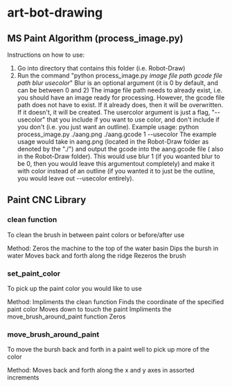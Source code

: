 # art-bot-drawing

## MS Paint Algorithm (process_image.py)

Instructions on how to use:
1. Go into directory that contains this folder (i.e. Robot-Draw)
2. Run the command "python process_image.py *image file path* *gcode file path* *blur* *usecolor*"
Blur is an optional argument (it is 0 by default, and can be between 0 and 2)
The image file path needs to already exist, i.e. you should have an image
ready for processing. However, the gcode file path does not have to exist.
If it already does, then it will be overwritten. If it doesn't, it will be
created. The usercolor argument is just a flag, "--usecolor" that you include if you want to use
color, and don't include if you  don't (i.e. you just want an outline).
Example usage: python process_image.py ./aang.png ./aang.gcode 1 --usecolor
The example usage would take in aang.png (located in the Robot-Draw folder
as denoted by the "./") and output the gcode into the aang.gcode file (
also in the Robot-Draw folder). This would use blur 1 (if you woanted blur to be 0,
then you would leave this argumentout completely) and make it with color instead of
an outline (if you wanted it to just be the outline, you would leave out --usecolor entirely).

## Paint CNC Library
### clean function
To clean the brush in between paint colors or before/after use

Method: 
Zeros the machine to the top of the water basin
Dips the bursh in water
Moves back and forth along the ridge 
Rezeros the brush

### set_paint_color
To pick up the paint color you would like to use

Method: 
Impliments the clean function
Finds the coordinate of the specified paint color
Moves down to touch the paint
Impliments the move_brush_around_paint function
Zeros

### move_brush_around_paint
To move the bursh back and forth in a paint well to pick up more of the color

Method:
Moves back and forth along the x and y axes in assorted increments 
